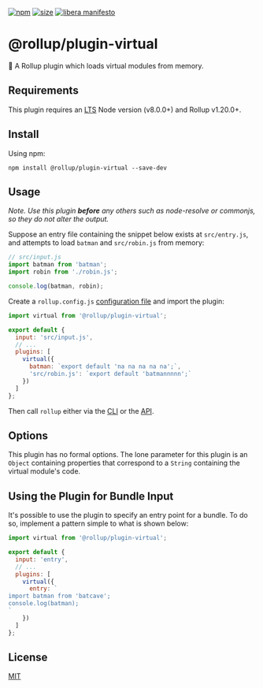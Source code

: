 [npm]: https://img.shields.io/npm/v/@rollup/plugin-virtual
[npm-url]: https://www.npmjs.com/package/@rollup/plugin-virtual
[size]: https://packagephobia.now.sh/badge?p=@rollup/plugin-virtual
[size-url]: https://packagephobia.now.sh/result?p=@rollup/plugin-virtual

[![npm][npm]][npm-url]
[![size][size]][size-url]
[![libera manifesto](https://img.shields.io/badge/libera-manifesto-lightgrey.svg)](https://liberamanifesto.com)

# @rollup/plugin-virtual

🍣 A Rollup plugin which loads virtual modules from memory.

## Requirements

This plugin requires an [LTS](https://github.com/nodejs/Release) Node version (v8.0.0+) and Rollup v1.20.0+.

## Install

Using npm:

```console
npm install @rollup/plugin-virtual --save-dev
```

## Usage

_Note. Use this plugin **before** any others such as node-resolve or commonjs, so they do not alter the output._

Suppose an entry file containing the snippet below exists at `src/entry.js`, and attempts to load `batman` and `src/robin.js` from memory:

```js
// src/input.js
import batman from 'batman';
import robin from './robin.js';

console.log(batman, robin);
```

Create a `rollup.config.js` [configuration file](https://www.rollupjs.org/guide/en/#configuration-files) and import the plugin:

```js
import virtual from '@rollup/plugin-virtual';

export default {
  input: 'src/input.js',
  // ...
  plugins: [
    virtual({
      batman: `export default 'na na na na na';`,
      'src/robin.js': `export default 'batmannnnn';`
    })
  ]
};
```

Then call `rollup` either via the [CLI](https://www.rollupjs.org/guide/en/#command-line-reference) or the [API](https://www.rollupjs.org/guide/en/#javascript-api).

## Options

This plugin has no formal options. The lone parameter for this plugin is an `Object` containing properties that correspond to a `String` containing the virtual module's code.

## Using the Plugin for Bundle Input

It's possible to use the plugin to specify an entry point for a bundle. To do so, implement a pattern simple to what is shown below:

```js
import virtual from '@rollup/plugin-virtual';

export default {
  input: 'entry',
  // ...
  plugins: [
    virtual({
      entry: `
import batman from 'batcave';
console.log(batman);
`
    })
  ]
};
```

## License

[MIT](LICENSE)
